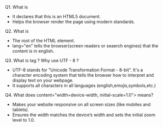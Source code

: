 Q1. What is <!Doctype html>
- It declares that this is an HTML5 document.
- Helps the browser render the page using modern standards.

Q2. What is <html lang="en">
- The root of the HTML element.
- lang="en" tells the browser(screen readers or seaerch engines) that the content is in english.

Q3. What is <meta charset="UTF-8"> tag ? Why use UTF - 8 ?

- UTF-8 stands for "Unicode Transformation Format - 8-bit". It's a character encoding system that tells the browser how to interpret and display text on your webpage.
- It supports all characters in all languages (english,emojis,symbols,etc.) 

Q4. What does <meta name="viewport"> content="width=device-width, initial-scale=1.0">  means?  

- Makes your website responsive on all screen sizes (like mobiles and tablets).
- Ensures the width matches the device’s width and sets the initial zoom level to 1.0.
